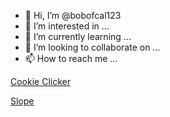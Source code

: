 - 👋 Hi, I’m @bobofcal123
- 👀 I’m interested in ...
- 🌱 I’m currently learning ...
- 💞️ I’m looking to collaborate on ...
- 📫 How to reach me ...

<!---
bobofcal123/bobofcal123 is a ✨ special ✨ repository because its `README.md` (this file) appears on your GitHub profile.
You can click the Preview link to take a look at your changes.
--->
<a href="https://monkey3three.github.io/unblocked88.github.io/games/cookieclicker-gh-pages/cookie.html">Cookie Clicker</a>

<a href="https://monkey3three.github.io/unblocked88.github.io/games/Slope-Game-main/Slope-Game-main/index.html">Slope</a>
